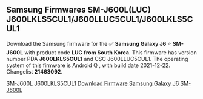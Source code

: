 <h2>Samsung Firmwares SM-J600L(LUC) J600LKLS5CUL1/J600LLUC5CUL1/J600LKLS5CUL1</h2>
Download the Samsung firmware for the ✅ <strong>Samsung Galaxy J6 </strong> ⭐ <strong>SM-J600L</strong> with product code <strong>LUC</strong> <strong> from South Korea</strong>. This firmware has version number PDA <strong>J600LKLS5CUL1</strong> and CSC J600LLUC5CUL1. The operating system of this firmware is Android Q , with build date 2021-12-22. Changelist <strong>21463092</strong>.

[SM-J600L](https://samfirm.shop/samsung/model/SM-J600L)
[J600LKLS5CUL1](https://samfirm.shop/samsung/pda/J600LKLS5CUL1)
[Download Firmware Samsung Galaxy J6 SM-J600L](https://samfirm.shop/samsung/firmware/484399)
